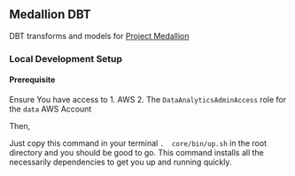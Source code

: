 ## Medallion DBT

DBT transforms and models for [Project Medallion](https://docs.google.com/document/d/1DaPqowJZwfL17teuwu2bsGxCVNFZ1JktX3pt7g-nEBQ/edit)

### Local Development Setup

#### Prerequisite
Ensure You have access to 1. AWS 2. The `DataAnalyticsAdminAccess` role for the `data` AWS Account

Then,

Just copy this command in your terminal `.  core/bin/up.sh`  in the root directory and you should be good to go. This command installs all
the necessarily dependencies to get you up and running quickly.

